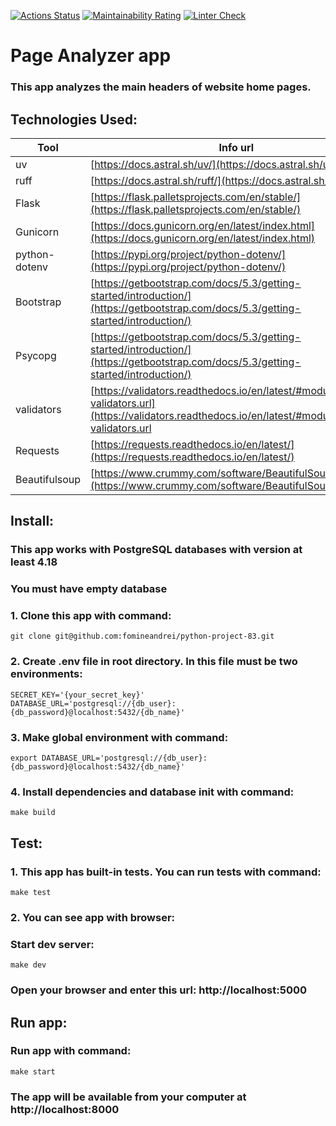 [![Actions Status](https://github.com/fomineandrei/python-project-83/actions/workflows/hexlet-check.yml/badge.svg)](https://github.com/fomineandrei/python-project-83/actions)
[![Maintainability Rating](https://sonarcloud.io/api/project_badges/measure?project=fomineandrei_python-project-83&metric=sqale_rating)](https://sonarcloud.io/summary/new_code?id=fomineandrei_python-project-83)
[![Linter Check](https://github.com/fomineandrei/python-project-83/actions/workflows/linter.yml/badge.svg)](https://github.com/fomineandrei/python-project-83/actions/workflows/linter.yml)


# Page Analyzer app
### This app analyzes the main headers of website home pages.

## Technologies Used:
| Tool          |                          Info url                                             |
|---------------|-------------------------------------------------------------------------------|
| uv            | [https://docs.astral.sh/uv/](https://docs.astral.sh/uv/)                      |
| ruff          | [https://docs.astral.sh/ruff/](https://docs.astral.sh/ruff/)                                |
| Flask         | [https://flask.palletsprojects.com/en/stable/](https://flask.palletsprojects.com/en/stable/)|
| Gunicorn      | [https://docs.gunicorn.org/en/latest/index.html](https://docs.gunicorn.org/en/latest/index.html)|
| python-dotenv | [https://pypi.org/project/python-dotenv/](https://pypi.org/project/python-dotenv/)|
| Bootstrap     | [https://getbootstrap.com/docs/5.3/getting-started/introduction/](https://getbootstrap.com/docs/5.3/getting-started/introduction/)|
| Psycopg       | [https://getbootstrap.com/docs/5.3/getting-started/introduction/](https://getbootstrap.com/docs/5.3/getting-started/introduction/)|
| validators    | [https://validators.readthedocs.io/en/latest/#module-validators.url](https://validators.readthedocs.io/en/latest/#module-validators.url |
| Requests      | [https://requests.readthedocs.io/en/latest/](https://requests.readthedocs.io/en/latest/)|
| Beautifulsoup | [https://www.crummy.com/software/BeautifulSoup/bs4/doc/](https://www.crummy.com/software/BeautifulSoup/bs4/doc/)|

## Install:

### This app works with PostgreSQL databases with version at least 4.18
### You must have empty database
### 1. Clone this app with command:
```
git clone git@github.com:fomineandrei/python-project-83.git
```
### 2. Create .env file in root directory. In this file must be two environments:
```
SECRET_KEY='{your_secret_key}'
DATABASE_URL='postgresql://{db_user}:{db_password}@localhost:5432/{db_name}'
```
### 3. Make global environment with command:
```
export DATABASE_URL='postgresql://{db_user}:{db_password}@localhost:5432/{db_name}'
```
### 4. Install dependencies and database init with command:
```
make build
```


## Test:

### 1. This app has built-in tests. You can run tests with command:
```
make test
```

### 2. You can see app with browser:
###    Start dev server:
```
make dev
```
###    Open your browser and enter this url: http://localhost:5000

## Run app:

### Run app with command:
```
make start
```
### The app will be available from your computer at http://localhost:8000
